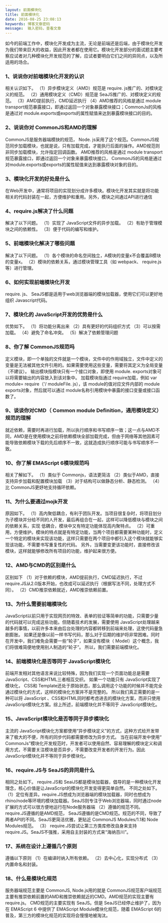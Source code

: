 ```yaml
---
layout: 前面模块化
title: 前面模块化
date: 2016-08-25 23:08:13
keywords: 博客文章密码
message:  输入密码，查看文章
---
```


如今的前端工作中，模块化开发成为主流，无论是前端还是后端，由于模块化开发为我们带来巨大的收益，因此开发者都在使用它。模块化开发部分的面试题主要考察应试者对几种模块化开发规范的了解，应试者要明白它们之间的异同点，以及所适用的场合。

### 1、说说你对前端模块化开发的认识

相关认识如下。
（1）异步模块定义（AMD）规范是 require. js推广的、对模块定义的规范。
（2）通用模块定义（CMD）规范是 SeaJS推广的、对模块定义的规范。
（3）AMD提前执行，CMD延迟执行
（4）AMD推荐的风格是通过 module transport规范暴露接口，即通过返回一个对象暴露模块接口；CommonJs的风格是通过对 module.exports或exports的属性赋值来达到暴露模块接口的目的。

### 2、说说你对 CommonJS和AMD的理解

CommonJS是服务器端模抉的规范， Node. js采用了这个规范。CommonJS规范同步加载模块，也就是说，只有加载完成，才能执行后面的操作。AMD规范则非同步加载模块，允许指定回调函数。
AMD推荐的风格是通过 module transport规范暴露接口，即通过返回一个对象来暴露模块接口， CommonJS的风格是通过对module.exports或exports的属性赋值来达到暴露模块对象的目的。

### 3、模块化开发的好处是什么

在Web开发中，通常将项目的实现划分成许多模块。模块化开发其实就是将功能相关的代码封装在一起，方便维护和重用。另外，模块之间通过API进行通信

### 4、require.js解决了什么问题

解决了以下问题。
（1）实现了 JavaScript文件的异步加载。
（2）有助于管理模块之间的依赖性。
（3）便于代码的编写和维护。

### 5、前端模块化解决了哪些问题

解决了以下问题。
（1）各个模块的命名空间独立，A模块的变量x不会覆盖B模块的变量x。
（2）模块的依赖关系，通过模块管理工具（如 webpack、 require.js等）进行管理。

### 6、如何实现前端模块化开发

require. js、 SeaJS都是适用于web浏览器端的模块加载器，使用它们可以更好地组织 Javascript代码。

### 7、模块化的 JavaScript开发的优势是什么

优势如下。
（1）将功能分离出来
（2）具有更好的代码组织方式
（3）可以按需加载。
（4）避免了命名冲突。
（5）解决了依赖管理问题

### 8、你了解 CommonJS规范吗

定义模块，即一个单独的文件就是一个模块，文件中的作用域独立，文件中定义的变量是无法被其他文件引用的。如果需要使用这些变量，需要将其定义为全局变量（不建议）。
输出模块指模块只有一个接口对象，即使用 module. exports对象可以将需要输出的内容放入到该对象中。
加载模块指通过 require加载，例如 var module= require（'/ moduleFile. js），该 module的值对应文件内部的 module exports对象，然后就可以通过 module名称引用模块中暴露的接口变量或接口函数了。

### 9、谈谈你对CMD（ Common module Definition，通用模块定义）规范的理解

就近依赖，需要时再进行加载，所以执行顺序和书写顺序一致；这一点与AMD不同，AMD是在使用模块之前将依赖模块全部加载完成，但由于网络等其他因素可能导致依赖模块下载的先后顺序不一致，这就造成执行顺序可能与书写顺序不一致。

### 10、你了解 EMAScript 6模块规范吗

相关了解如下。
（1）类似于 Commonjs，语法更简洁
（2）类似于AMD，直接支持异步加载和配置模块加载
（3）对于结构可以做静态分析、静态检测。
（4）比 CommonJS更妤地支持循环依赖。

### 11、为什么要通过mojk开发

原因如下。
（1）高内聚低耦合，有利于团队开发。当项目很复杂时，将项目划分为子模块并分给不同的人开发，最后再组合在一起，这样可以降低模块与模块之间的依赖关系，实现
低耦合，模块中又有特定功能体现高内聚特点。
（2）可重用，方便维护。模块的特点就是有特定功能，当两个项目都需要某种功能时，定义一个特定的模块来实现该功能，这样只需要在两个项目中都引入这个模块就能够实现该功能，不需要书写重复性的代码。
另外，当需要变更该功能时，直接修改该模块，这样就能够修改所有项目的功能，维护起来很方便。

### 12、AMD与CMD的区别是什么

区别如下
（1）对于依赖的模块，AMD提前执行，CMD延迟执行，不过 require.JS从2.0版本开始，也改成可以延迟执行（根据写法不同，处理方式不同）。
（2）CMD推崇依赖就近，AMD推崇依赖前置。

### 13、为什么需要前端模块化

JavaScript以前只用于实现网页的特效、表单的验证等简单的功能，只需要少量的代码就可以完成这些功能。但随着技术的发展，需要使用 JavaScript处理越来越多的事情，以前许多本来由后台处理的内容都转移到前端来处理，这使代码量急剧膨胀。
如果还是像以前一样书写代码，那么对于后期的维护将非常困难。同时在开发中，我们难免会需要一些“轮子”，如果没有模块（ Model）这个概念，我们将很难简便地使用别人制造的“轮子”。
所以，我们需要前端模块化。

### 14、前端模块化是否等同于 JavaScript模块化

前端开发相对其他语言来说比较特殊，因为我们实现一个页面功能总是需要JavaScript、CSS和HTML三者相互交织。
如果一个功能只有 JavaScript实现了模块化， CSS和 Template还处于原始状态，那么调用这个功能的时候并不能完全通过模块化的方式，这样的模块化方案并不是完整的。
所以我们真正需要的是一种可以将 JavaScript 、CSS和HTML同时都考虑进去的模块化方案，而非只使用 JavaScript模块化方案。综上所述，前端模块化并不等同于 JavaScript模块化。

### 15、JavaScript模块化是否等同于异步模块化

主流的 JavaScript模块化方案都使用“异步模块定义”的方式，这种方式给开发带来了极大的不便，所有的同步代码都需要修改为异步方式。
当在前端开发中使用“ CommonJs”模块化开发规范时，开发者可以使用自然、容易理解的模块定义和调用方式，不需要关注模块是否异步，不需要改变开发者的开发行为。因此 JavaScript模块化并不等同于异步模块化。

### 16、require.JS与 SeaJS的异同是什么

相同之处如下。
require.JS和 SeaiJS都是模块加载器，倡导的是一种模块化开发理念，核心价值是让JavaScript的模块化开发变得更简单自然。
不同之处如下。
（1）定位有差异。require.JS想成为浏览器端的模块加载器，同时也想成为 rhino/node等环境的模块加载器。SeaJS则专注于Web浏览器端，同时通过node扩展的方式可以很方便地运行在Node服务器端
（2）遵循的规范不同。require.JS遵循的是AMD规范， SeaJS遵循的是CMD规范。规范的不同，导致了两者API的不同。SeaJS更简洁优雅，更贴近 CommonJS Modules/1.1和 Node Modules规范。
（3） require.JS尝试让第三方类库修改自身来支持 require.JS。SeaJS不强推，采用自主封装的方式来“海纳百川”。

### 17、系统在设计上遵循几个原则

遵循以下原则
（1）在编译时纳入所有依赖。
（2）去中心化，实现分布式
（3）内置命名和封装。

### 18、什么是模块化规范

服务器端规范主要是 CommonJS, Node.js用的就是 CommonJS规范客户端规范主要有推崇依赖前置的AMD和推崇依赖就近的CMD。AMD规范的实现主要有 require.js。
CMD规范的主要实现有 SeaJS。但是 SeaJS已经停止维护了，因为在 EMAScript 6 中提供了 EMAScript Module模块化规范，随着 EMAScript 6的普及，第三方的模块化规范的实现将会慢慢地被淘汰。
